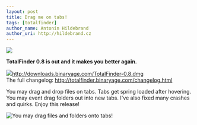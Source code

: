 ```yaml
---
layout: post
title: Drag me on tabs!
tags: [totalfinder]
author_name: Antonin Hildebrand
author_uri: http://hildebrand.cz
---
```


<img src="{{site.url}}/shared/img/icons/totalfinder-64.png" class="intro-icon"/>

**TotalFinder 0.8 is out and it makes you better again.** 

<div class="blog-download">
    <a class="download-link" href="http://downloads.binaryage.com/TotalFinder-0.8.dmg"><img src="{{site.url}}/shared/img/small-download-button.png"/><span>http://downloads.binaryage.com/TotalFinder-0.8.dmg</span></a>
    <div class="download-note">The full changelog: <a href="http://totalfinder.binaryage.com/changelog.html">http://totalfinder.binaryage.com/changelog.html</a></div>
</div>

You may drag and drop files on tabs. Tabs get spring loaded after hovering. You may event drag folders out into new tabs. I've also fixed many crashes and quirks. Enjoy this release!

<img class="blog-image-full-border" src="{{site.url}}/images/totalfinder-dragontab.png" title="You may drag files and folders onto tabs!">
